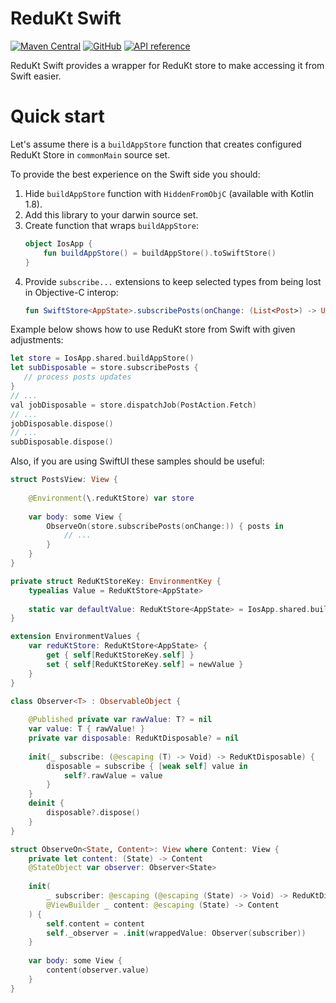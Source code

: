 # ReduKt Swift

[![Maven Central](https://img.shields.io/maven-central/v/com.daftmobile.redukt/redukt-swift)](https://mvnrepository.com/artifact/com.daftmobile.redukt/redukt-swift)
[![GitHub](https://img.shields.io/github/license/DaftMobile/ReduKt)](https://github.com/DaftMobile/ReduKt/blob/main/LICENSE)
[![API reference](https://img.shields.io/static/v1?label=api&message=reference&labelColor=gray&color=blueviolet&logo=gitbook&logoColor=white)](https://daftmobile.github.io/ReduKt/redukt-swift/index.html)

ReduKt Swift provides a wrapper for ReduKt store to make accessing it from Swift easier.

# Quick start

Let's assume there is a `buildAppStore` function that creates configured ReduKt Store in `commonMain` source set.

To provide the best experience on the Swift side you should:

1. Hide `buildAppStore` function with `HiddenFromObjC` (available with Kotlin 1.8).
2. Add this library to your darwin source set.
3. Create function that wraps `buildAppStore`:
    ```kotlin
    object IosApp {
        fun buildAppStore() = buildAppStore().toSwiftStore()
   }
    ```
4. Provide `subscribe...` extensions to keep selected types from being lost in Objective-C interop:
    ```kotlin
    fun SwiftStore<AppState>.subscribePosts(onChange: (List<Post>) -> Unit): Disposable = subscribe(PostsSelector, onChange)
    ```

Example below shows how to use ReduKt store from Swift with given adjustments:
```swift
let store = IosApp.shared.buildAppStore()
let subDisposable = store.subscribePosts {
   // process posts updates
}
// ...
val jobDisposable = store.dispatchJob(PostAction.Fetch)
// ...
jobDisposable.dispose()
// ...
subDisposable.dispose()
```

Also, if you are using SwiftUI these samples should be useful:

```swift
struct PostsView: View {
    
    @Environment(\.reduKtStore) var store
    
    var body: some View {
        ObserveOn(store.subscribePosts(onChange:)) { posts in
            // ...
        }
    }
}
```

```swift
private struct ReduKtStoreKey: EnvironmentKey {
    typealias Value = ReduKtStore<AppState>
    
    static var defaultValue: ReduKtStore<AppState> = IosApp.shared.buildAppStore()
}

extension EnvironmentValues {
    var reduKtStore: ReduKtStore<AppState> {
        get { self[ReduKtStoreKey.self] }
        set { self[ReduKtStoreKey.self] = newValue }
    }
}

class Observer<T> : ObservableObject {
    
    @Published private var rawValue: T? = nil
    var value: T { rawValue! }
    private var disposable: ReduKtDisposable? = nil
    
    init(_ subscribe: (@escaping (T) -> Void) -> ReduKtDisposable) {
        disposable = subscribe { [weak self] value in
            self?.rawValue = value
        }
    }
    deinit {
        disposable?.dispose()
    }
}

struct ObserveOn<State, Content>: View where Content: View {
    private let content: (State) -> Content
    @StateObject var observer: Observer<State>
    
    init(
        _ subscriber: @escaping (@escaping (State) -> Void) -> ReduKtDisposable,
        @ViewBuilder _ content: @escaping (State) -> Content
    ) {
        self.content = content
        self._observer = .init(wrappedValue: Observer(subscriber))
    }
    
    var body: some View {
        content(observer.value)
    }
}
```
